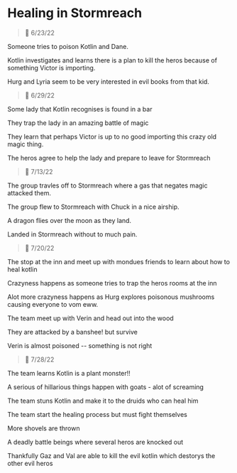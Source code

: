 # Healing in Stormreach
> :calendar: 6/23/22 

Someone tries to poison Kotlin and Dane.

Kotlin investigates and learns there is a plan to kill the heros because of something Victor is importing.

Hurg and Lyria seem to be very interested in evil books from that kid.

> :calendar: 6/29/22

Some lady that Kotlin recognises is found in a bar

They trap the lady in an amazing battle of magic 

They learn that perhaps Victor is up to no good importing this crazy old magic thing.

The heros agree to help the lady and prepare to leave for Stormreach

> :calendar: 7/13/22 

The group travles off to Stormreach where a gas that negates magic attacked them. 

The group flew to Stormreach with Chuck in a nice airship.

A dragon flies over the moon as they land.

Landed in Stormreach without to much pain.

> :calendar: 7/20/22 

The stop at the inn and meet up with mondues friends to learn about how to heal kotlin

Crazyness happens as someone tries to trap the heros rooms at the inn

Alot more crazyness happens as Hurg explores poisonous mushrooms causing everyone to vom eww.

The team meet up with Verin and head out into the wood

They are attacked by a banshee! but survive

Verin is almost poisoned -- something is not right 

> :calendar: 7/28/22 

The team learns Kotlin is a plant monster!!

A serious of hillarious things happen with goats - alot of screaming

The team stuns Kotlin and make it to the druids who can heal him 

The team start the healing process but must fight themselves 

More shovels are thrown

A deadly battle beings where several heros are knocked out

Thankfully Gaz and Val are able to kill the evil kotlin which destorys the other evil heros
